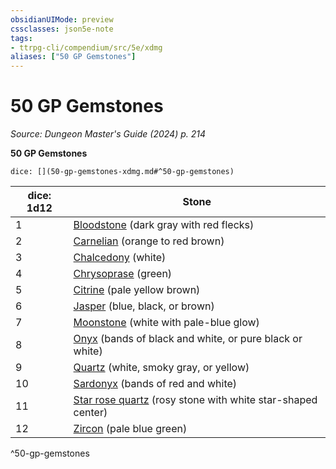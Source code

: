 ```yaml
---
obsidianUIMode: preview
cssclasses: json5e-note
tags:
- ttrpg-cli/compendium/src/5e/xdmg
aliases: ["50 GP Gemstones"]
---
```

# 50 GP Gemstones
*Source: Dungeon Master's Guide (2024) p. 214* 

**50 GP Gemstones**

`dice: [](50-gp-gemstones-xdmg.md#^50-gp-gemstones)`

| dice: 1d12 | Stone |
|------------|-------|
| 1 | [Bloodstone](3-Mechanics/CLI/items/bloodstone-xdmg.md) (dark gray with red flecks) |
| 2 | [Carnelian](3-Mechanics/CLI/items/carnelian-xdmg.md) (orange to red brown) |
| 3 | [Chalcedony](3-Mechanics/CLI/items/chalcedony-xdmg.md) (white) |
| 4 | [Chrysoprase](3-Mechanics/CLI/items/chrysoprase-xdmg.md) (green) |
| 5 | [Citrine](3-Mechanics/CLI/items/citrine-xdmg.md) (pale yellow brown) |
| 6 | [Jasper](3-Mechanics/CLI/items/jasper-xdmg.md) (blue, black, or brown) |
| 7 | [Moonstone](3-Mechanics/CLI/items/moonstone-xdmg.md) (white with pale-blue glow) |
| 8 | [Onyx](3-Mechanics/CLI/items/onyx-xdmg.md) (bands of black and white, or pure black or white) |
| 9 | [Quartz](3-Mechanics/CLI/items/quartz-xdmg.md) (white, smoky gray, or yellow) |
| 10 | [Sardonyx](3-Mechanics/CLI/items/sardonyx-xdmg.md) (bands of red and white) |
| 11 | [Star rose quartz](3-Mechanics/CLI/items/star-rose-quartz-xdmg.md) (rosy stone with white star-shaped center) |
| 12 | [Zircon](3-Mechanics/CLI/items/zircon-xdmg.md) (pale blue green) |
^50-gp-gemstones